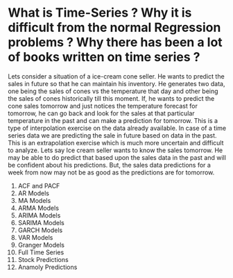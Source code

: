 # What is Time-Series ? Why it is difficult from the normal Regression problems ? Why there has been a lot of books written on time series ? 
Lets consider a situation of a ice-cream cone seller. He wants to predict the sales in future so that he can maintain his inventory. He generates two data, one being the sales of cones vs the temperature that day and other being the sales of cones historically till this moment. If, he wants to predict the cone sales tomorrow and just notices the temperature forecast for tomorrow, he can go back and look for the sales at that particular temperature in the past and can make a prediction for tomorrow. This is a type of interpolation exercise on the data already available. In case of a time series data we are predicting the sale in future based on data in the past. This is an extrapolation exercise which is much more uncertain and difficult to analyze. Lets say Ice cream seller wants to know the sales tomorrow. He may be able to do predict that based upon the sales data in the past and will be confident about his predictions. But, the sales data predictions for a week from now may not be as good as the predictions are for tomorrow. 

1. ACF and PACF 
2. AR Models 
3. MA Models
4. ARMA Models 
5. ARIMA Models 
6. SARIMA Models 
7. GARCH Models 
8. VAR Models
9. Granger Models
10. Full Time Series 
11. Stock Predictions 
12. Anamoly Predictions 
